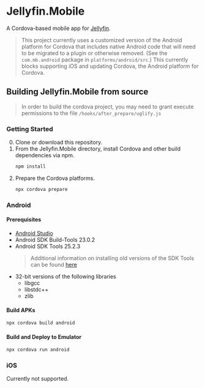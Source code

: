 # Jellyfin.Mobile

A Cordova-based mobile app for [Jellyfin](https://github.com/jellyfin/jellyfin/).

> This project currently uses a customized version of the Android platform for Cordova that includes native Android code that will need to be migrated to a plugin or otherwise removed. (See the `com.mb.android` package in `platforms/android/src`.) This currently blocks supporting iOS and updating Cordova, the Android platform for Cordova.

## Building Jellyfin.Mobile from source

> In order to build the cordova project, you may need to grant execute permissions to the file `/hooks/after_prepare/uglify.js`

### Getting Started

0. Clone or download this repository.
0. From the Jellyfin.Mobile directory, install Cordova and other build dependencies via npm.
   ```sh
   npm install
   ```
0. Prepare the Cordova platforms.
   ```sh
   npx cordova prepare
   ```

### Android

#### Prerequisites

* [Android Studio](https://developer.android.com/studio/install)
* Android SDK Build-Tools 23.0.2
* Android SDK Tools 25.2.3
  > Additional information on installing old versions of the SDK Tools can be found [here](https://stackoverflow.com/a/26365848)
* 32-bit versions of the following libraries
  * libgcc
  * libstdc++
  * zlib

#### Build APKs

```sh
npx cordova build android
```

#### Build and Deploy to Emulator

```sh
npx cordova run android
```

### iOS

Currently not supported.
